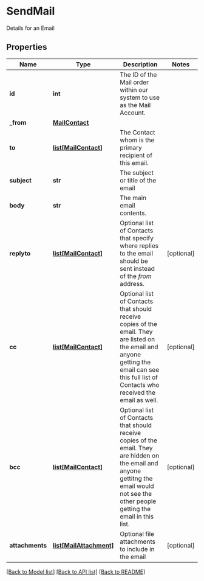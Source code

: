 # SendMail

Details for an Email

## Properties
Name | Type | Description | Notes
------------ | ------------- | ------------- | -------------
**id** | **int** | The ID of the Mail order within our system to use as the Mail Account. | 
**_from** | [**MailContact**](MailContact.md) |  | 
**to** | [**list[MailContact]**](MailContact.md) | The Contact whom is the primary recipient of this email. | 
**subject** | **str** | The subject or title of the email | 
**body** | **str** | The main email contents. | 
**replyto** | [**list[MailContact]**](MailContact.md) | Optional list of Contacts that specify where replies to the email should be sent instead of the _from_ address. | [optional] 
**cc** | [**list[MailContact]**](MailContact.md) | Optional list of Contacts that should receive copies of the email.  They are listed on the email and anyone getting the email can see this full list of Contacts who received the email as well. | [optional] 
**bcc** | [**list[MailContact]**](MailContact.md) | Optional list of Contacts that should receive copies of the email.  They are hidden on the email and anyone gettitng the email would not see the other people getting the email in this list. | [optional] 
**attachments** | [**list[MailAttachment]**](MailAttachment.md) | Optional file attachments to include in the email | [optional] 

[[Back to Model list]](../README.md#documentation-for-models) [[Back to API list]](../README.md#documentation-for-api-endpoints) [[Back to README]](../README.md)


